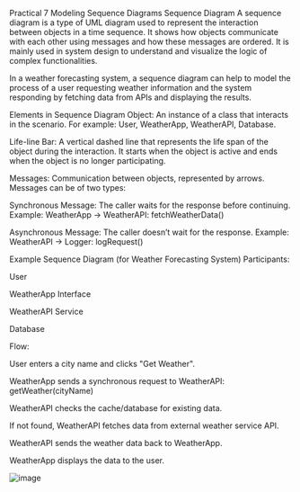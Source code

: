 Practical 7
Modeling Sequence Diagrams
Sequence Diagram
A sequence diagram is a type of UML diagram used to represent the interaction between objects in a time sequence. It shows how objects communicate with each other using messages and how these messages are ordered. It is mainly used in system design to understand and visualize the logic of complex functionalities.

In a weather forecasting system, a sequence diagram can help to model the process of a user requesting weather information and the system responding by fetching data from APIs and displaying the results.

Elements in Sequence Diagram
Object:
An instance of a class that interacts in the scenario. For example: User, WeatherApp, WeatherAPI, Database.

Life-line Bar:
A vertical dashed line that represents the life span of the object during the interaction. It starts when the object is active and ends when the object is no longer participating.

Messages:
Communication between objects, represented by arrows. Messages can be of two types:

Synchronous Message:
The caller waits for the response before continuing.
Example: WeatherApp → WeatherAPI: fetchWeatherData()

Asynchronous Message:
The caller doesn’t wait for the response.
Example: WeatherAPI → Logger: logRequest()

Example Sequence Diagram (for Weather Forecasting System)
Participants:

User

WeatherApp Interface

WeatherAPI Service

Database

Flow:

User enters a city name and clicks "Get Weather".

WeatherApp sends a synchronous request to WeatherAPI: getWeather(cityName)

WeatherAPI checks the cache/database for existing data.

If not found, WeatherAPI fetches data from external weather service API.

WeatherAPI sends the weather data back to WeatherApp.

WeatherApp displays the data to the user.

![image](https://github.com/user-attachments/assets/60c483f2-77e3-461c-9c3e-4e9e3afe6af1)
